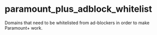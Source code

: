 # paramount_plus_adblock_whitelist
Domains that need to be whitelisted from ad-blockers in order to make Paramount+ work.
